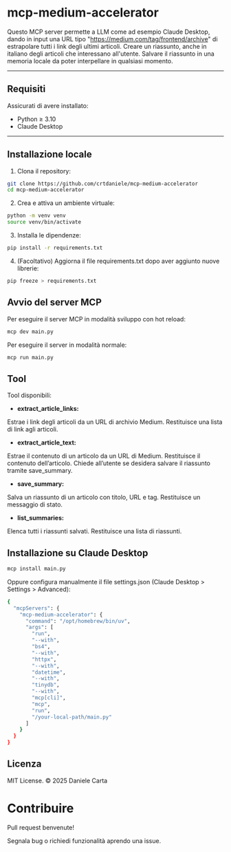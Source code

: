 # mcp-medium-accelerator

Questo MCP server permette a LLM come ad esempio Claude Desktop, dando in input una URL tipo "https://medium.com/tag/frontend/archive" di estrapolare tutti i link degli ultimi articoli. Creare un riassunto, anche in italiano degli articoli che interessano all'utente. Salvare il riassunto in una memoria locale da poter interpellare in qualsiasi momento.

---

## Requisiti

Assicurati di avere installato:

- Python ≥ 3.10
- Claude Desktop

---

## Installazione locale

1. Clona il repository:

```bash
git clone https://github.com/crtdaniele/mcp-medium-accelerator
cd mcp-medium-accelerator
```

2. Crea e attiva un ambiente virtuale:

```bash
python -m venv venv
source venv/bin/activate
```

3. Installa le dipendenze:

```bash
pip install -r requirements.txt
```

4. (Facoltativo) Aggiorna il file requirements.txt dopo aver aggiunto nuove librerie:

```bash
pip freeze > requirements.txt
```

## Avvio del server MCP

Per eseguire il server MCP in modalità sviluppo con hot reload:

```bash
mcp dev main.py
```

Per eseguire il server in modalità normale:

```bash
mcp run main.py
```

## Tool

Tool disponibili:

- **extract_article_links:**

Estrae i link degli articoli da un URL di archivio Medium. Restituisce una lista di link agli articoli.

- **extract_article_text:**

Estrae il contenuto di un articolo da un URL di Medium. Restituisce il contenuto dell’articolo. Chiede all’utente se desidera salvare il riassunto tramite save_summary.

- **save_summary:**

Salva un riassunto di un articolo con titolo, URL e tag. Restituisce un messaggio di stato.

- **list_summaries:**

Elenca tutti i riassunti salvati. Restituisce una lista di riassunti.

## Installazione su Claude Desktop

```bash
mcp install main.py
```

Oppure configura manualmente il file settings.json (Claude Desktop > Settings > Advanced):

```bash
{
  "mcpServers": {
    "mcp-medium-accelerator": {
      "command": "/opt/homebrew/bin/uv",
      "args": [
        "run",
        "--with",
        "bs4",
        "--with",
        "httpx",
        "--with",
        "datetime",
        "--with",
        "tinydb",
        "--with",
        "mcp[cli]",
        "mcp",
        "run",
        "/your-local-path/main.py"
      ]
    }
  }
}
```

## Licenza

MIT License.
© 2025 Daniele Carta

# Contribuire

Pull request benvenute!

Segnala bug o richiedi funzionalità aprendo una issue.
